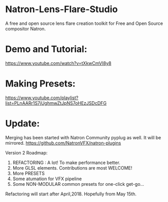 # Natron-Lens-Flare-Studio
A free and open source lens flare creation toolkit for Free and Open Source compositor Natron.
# Demo and Tutorial:
https://www.youtube.com/watch?v=tXkwCmVI8y8
# Making Presets:
https://www.youtube.com/playlist?list=PLnAARr1S7jUghmwZtJpNS7oHEzJSDcDFG

# Update:
Merging has been started with Natron Community pyplug as well. It will be mirrored.
https://github.com/NatronVFX/natron-plugins

Version 2 Roadmap:
1. REFACTORING : A lot! To make performance better.
2. More GLSL elements. Contributions are most WELCOME!
3. More PRESETS
4. Some atumation for VFX pipeline
5. Some NON-MODULAR common presets for one-click get-go...

Refactoring will start after April,2018. Hopefully from May 15th. 
